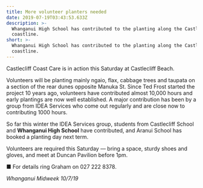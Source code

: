 ```yaml
---
title: More volunteer planters needed
date: 2019-07-19T03:43:53.633Z
description: >-
  Whanganui High School has contributed to the planting along the Castlecliff
  coastline.
short: >-
  Whanganui High School has contributed to the planting along the Castlecliff
  coastline.
---
```

Castlecliff Coast Care is in action this Saturday at Castlecliff Beach.

Volunteers will be planting mainly ngaio, flax, cabbage trees and taupata on a section of the rear dunes opposite Manuka St. Since Ted Frost started the project 10 years ago, volunteers have contributed almost 10,000 hours and early plantings are now well established. A major contribution has been by a group from IDEA Services who come out regularly and are close now to contributing 1000 hours.

So far this winter the IDEA Services group, students from Castlecliff School and **Whanganui High School** have contributed, and Aranui School has booked a planting day next term.

Volunteers are required this Saturday — bring a space, sturdy shoes and gloves, and meet at Duncan Pavilion before 1pm.

■ For details ring Graham on 027 222 8378.

_Whanganui Midweek 10/7/19_
